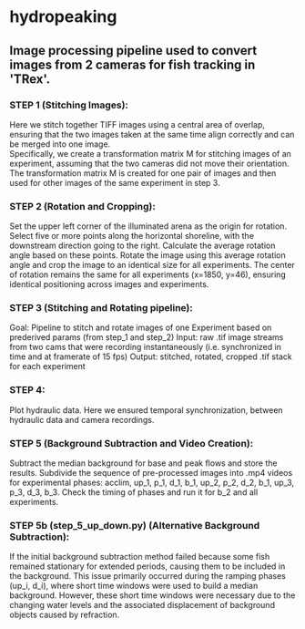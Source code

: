 # hydropeaking

## Image processing pipeline used to convert images from 2 cameras for fish tracking in 'TRex'.

### STEP 1  (Stitching Images):
Here we stitch together TIFF images using a central area of overlap, ensuring that the two images taken at the same time align correctly and can be merged into one image.  
Specifically, we create a transformation matrix M for stitching images of an experiment, assuming that the two cameras did not move their orientation.
The transformation matrix M is created for one pair of images and then used for other images of the same experiment in step 3.

### STEP 2 (Rotation and Cropping): 
Set the upper left corner of the illuminated arena as the origin for rotation. Select five or more points along the horizontal shoreline, with the downstream direction going to the right. 
Calculate the average rotation angle based on these points. Rotate the image using this average rotation angle and crop the image to an identical size for all experiments. 
The center of rotation remains the same for all experiments (x=1850, y=46), ensuring identical positioning across images and experiments.

### STEP 3 (Stitching and Rotating pipeline):
Goal:   Pipeline to stitch and rotate images of one Experiment based on prederived params (from step_1 and step_2)
Input:  raw .tif image streams from two cams that were recording instantaneously (i.e. synchronized in time and at framerate of 15 fps)
Output: stitched, rotated, cropped .tif stack for each experiment

### STEP 4:
Plot hydraulic data. Here we ensured temporal synchronization, between hydraulic data and camera recordings. 

### STEP 5 (Background Subtraction and Video Creation):
Subtract the median background for base and peak flows and store the results. 
Subdivide the sequence of pre-processed images into .mp4 videos for experimental phases: acclim, up_1, p_1, d_1, b_1, up_2, p_2, d_2, b_1, up_3, p_3, d_3, b_3. 
Check the timing of phases and run it for b_2 and all experiments.

### STEP 5b (step_5_up_down.py) (Alternative Background Subtraction): 
If the initial background subtraction method failed because some fish remained stationary for extended periods, causing them to be included in the background. 
This issue primarily occurred during the ramping phases (up_i, d_i), where short time windows were used to build a median background. 
However, these short time windows were necessary due to the changing water levels and the associated displacement of background objects caused by refraction.
